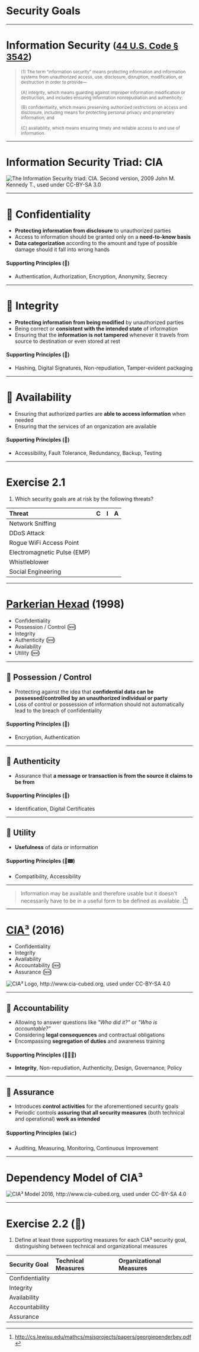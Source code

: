 <!-- $theme: gaia -->

<!-- $size: 16:9 -->

<!-- page_number: true -->

<!-- footer: Copyright (c) by Bjoern Kimminich | Licensed under CC-BY-SA 4.0 -->

# Security Goals

---

<!-- *footer: -->

# Information Security <small>([44 U.S. Code § 3542](https://www.law.cornell.edu/uscode/text/44/3542))</small>

> <small>(1) The term “information security” means protecting information and information systems from unauthorized access, use, disclosure, disruption, modification, or destruction in order to provide—
>
> (A) integrity, which means guarding against improper information modification or destruction, and includes ensuring information nonrepudiation and authenticity;
>
> (B) confidentiality, which means preserving authorized restrictions on access and disclosure, including means for protecting personal privacy and proprietary information; and
>
> (C) availability, which means ensuring timely and reliable access to and use of information.</small>

---

<!-- *footer: The Information Security triad: CIA. Second version, 2009 John M. Kennedy T., used under CC-BY-SA 3.0 -->

# Information Security Triad: CIA

![The Information Security triad: CIA. Second version, 2009 John M. Kennedy T., used under CC-BY-SA 3.0](images/01-02-security_goals/CIAJMK1209.png)

---

# :dart: Confidentiality

* **Protecting information from disclosure** to unauthorized parties
* Access to information should be granted only on a **need-to-know basis**
* **Data categorization** according to the amount and type of possible damage should it fall into wrong hands

#### Supporting Principles (:closed_lock_with_key:)

* Authentication, Authorization, Encryption, Anonymity, Secrecy

---

# :dart: Integrity

* **Protecting information from being modified** by unauthorized parties
* Being correct or **consistent with the intended state** of information
* Ensuring that the **information is not tampered** whenever it travels from source to destination or even stored at rest

#### Supporting Principles (:lock_with_ink_pen:)

* Hashing, Digital Signatures, Non-repudiation, Tamper-evident packaging

---

# :dart: Availability

* Ensuring that authorized parties are **able to access information** when needed
* Ensuring that the services of an organization are available

#### Supporting Principles (:atm:)

* Accessibility, Fault Tolerance, Redundancy, Backup, Testing

---

# Exercise 2.1

1. Which security goals are at risk by the following threats?

| Threat                      | C | I | A |
|:----------------------------|:--|:--|:--|
| Network Sniffing            |   |   |   |
| DDoS Attack                 |   |   |   |
| Rogue WiFi Access Point     |   |   |   |
| Electromagnetic Pulse (EMP) |   |   |   |
| Whistleblower               |   |   |   |
| Social Engineering          |   |   |   |

---

# [Parkerian Hexad](https://en.wikipedia.org/wiki/Parkerian_Hexad) (1998)

* Confidentiality
* Possession / Control (:new:)
* Integrity
* Authenticity (:new:)
* Availability
* Utility (:new:)

---

## :dart: Possession / Control

* Protecting against the idea that **confidential data can be possessed/controlled by an unauthorized individual or party**
* Loss of control or possession of information should not automatically lead to the breach of confidentiality

#### Supporting Principles (:left_luggage:)

* Encryption, Authentication

---

## :dart: Authenticity

* Assurance that **a message or transaction is from the source it claims to be from**

#### Supporting Principles (:memo:)

* Identification, Digital Certificates

---

## :dart: Utility

* **Usefulness** of data or information

#### Supporting Principles (:floppy_disk::pager:)

* Compatibility, Accessibility

<hr>

> Information may be available and therefore usable but it doesn't necessarily have to be in a useful form to be defined as available. \[[^1]\]

[^1]: http://cs.lewisu.edu/mathcs/msisprojects/papers/georgiependerbey.pdf

---

# [CIA³](https://www.cia-cubed.org/) (2016)

* Confidentiality
* Integrity
* Availability
* Accountability (:new:)
* Assurance (:new:)

![CIA³ Logo, http://www.cia-cubed.org, used under CC-BY-SA 4.0](images/01-02-security_goals/CIA-cubed-logo.png)

---

## :dart: Accountability

* Allowing to answer questions like _"Who did it?"_ or _"Who is accountable?"_
* Considering **legal consequences** and contractual obligations
* Encompassing **segregation of duties** and awareness training

#### Supporting Principles (:see_no_evil::hear_no_evil::speak_no_evil:)

* **Integrity**, Non-repudiation, Authenticity, Design, Governance, Policy

---

## :dart: Assurance

* Introduces **control activities** for the aforementioned security goals
* Periodic controls **assuring that all security measures** (both technical and operational) **work as intended**

#### Supporting Principles (:bar_chart::chart_with_upwards_trend:)

* Auditing, Measuring, Monitoring, Continuous Improvement

---

<!-- *footer: CIA3 model (anno 2016), http://www.cia-cubed.org, used under CC-BY-SA 4.0 -->

# Dependency Model of CIA³

![CIA³ Model 2016, http://www.cia-cubed.org, used under CC-BY-SA 4.0](images/01-02-security_goals/CIA-cubed-relation.png)

---

# Exercise 2.2 (:pushpin:)

1. Define at least three supporting measures for each CIA³ security goal, distinguishing between technical and organizational measures

| Security Goal   | Technical Measures | Organizational Measures |
|:----------------|:-------------------|:------------------------|
| Confidentiality |                    |                         |
| Integrity       |                    |                         |
| Availability    |                    |                         |
| Accountability  |                    |                         |
| Assurance       |                    |                         |
